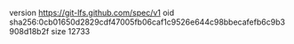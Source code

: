 version https://git-lfs.github.com/spec/v1
oid sha256:0cb01650d2829cdf47005fb06caf1c9526e644c98bbecafefb6c9b3908d18b2f
size 12733
